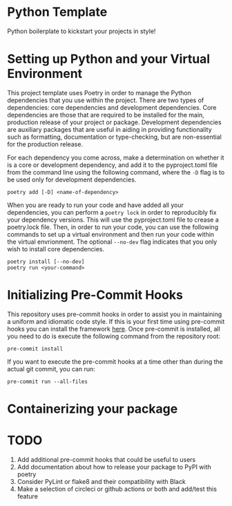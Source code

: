 # Python Template

Python boilerplate to kickstart your projects in style!

# Setting up Python and your Virtual Environment

This project template uses Poetry in order to manage the Python dependencies that you use within the project. There are
two types of dependencies: core dependencies and development dependencies. Core dependencies are those that are required
to be installed for the main, production release of your project or package. Development dependencies are auxiliary
packages that are useful in aiding in providing functionality such as formatting, documentation or type-checking, but
are non-essential for the production release.

For each dependency you come across, make a determination on whether it
is a core or development dependency, and add it to the pyproject.toml file from the command line using the following
command, where the `-D` flag is to be used only for development dependencies.
```
poetry add [-D] <name-of-dependency>
```

When you are ready to run your code and have added all your dependencies, you can perform a `poetry lock` in order to
reproducibly fix your dependency versions. This will use the pyproject.toml file to crease a poetry.lock file. Then, in
order to run your code, you can use the following commands to set up a virtual environment and then run your code
within the virtual envrionment. The optional `--no-dev` flag indicates that you only wish to install core dependencies.
```
poetry install [--no-dev]
poetry run <your-command>
```

# Initializing Pre-Commit Hooks

This repository uses pre-commit hooks in order to assist you in maintaining a uniform and idiomatic code style.
If this is your first time using pre-commit hooks you can install the framework [here](https://pre-commit.com/#installation).
Once pre-commit is installed, all you need to do is execute the following command from the repository root:
```
pre-commit install
```

If you want to execute the pre-commit hooks at a time other than during the actual git commit, you can run:
```
pre-commit run --all-files
```

# Containerizing your package

# TODO

1. Add additional pre-commit hooks that could be useful to users
2. Add documentation about how to release your package to PyPI with poetry
3. Consider PyLint or flake8 and their compatibility with Black
4. Make a selection of circleci or github actions or both and add/test this feature
